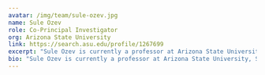 ```yaml
---
avatar: /img/team/sule-ozev.jpg
name: Sule Ozev
role: Co-Principal Investigator
org: Arizona State University
link: https://search.asu.edu/profile/1267699
excerpt: "Sule Ozev is currently a professor at Arizona State University, School of Electrical, Computer, and Energy Engineering."
bio: "Sule Ozev is currently a professor at Arizona State University, School of Electrical, Computer, and Energy Engineering. She received her B.S. from Bogazici University in Turkey, and her M.S. and Ph.D. from UC San Diego. She has worked as a faculty member since 2002 at Duke University and at Arizona State University. Her research interests include built-in self-test of RF, mixed-signal, MEMS, and other heterogenous systems, design automation through surrogate models,  analysis and mitigation of process variations, and reliability enhancement for RF circuits. Dr. Ozev has published over 150 journal and conference papers and 4 US patents on these topics over the course of 27 years. Dr. Ozev also received 11 best paper and honorable mention awards for her work in various IEEE conferences."
---
```

